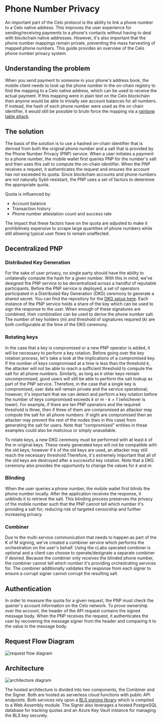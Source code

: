 # Phone Number Privacy

An important part of the Celo protocol is the ability to link a phone number to a Celo native address. This improves the user experience for sending/receiving payments to a phone's contacts without having to deal with blockchain native addresses. However, it's also important that the phone number mappings remain private, preventing the mass harvesting of mapped phone numbers. This guide provides an overview of the Celo phone number privacy system.

## Understanding the problem
When you send payment to someone in your phone's address book, the mobile client needs to look up the phone number in the on-chain registry to find the mapping to a Celo native address, which can be used to receive the actual payment. If this mapping were in plain text on the Celo blockchain then anyone would be able to trivially see account balances for all numbers. If instead, the hash of each phone number were used as the on chain identifier, it would still be possible to brute force the mapping via a [rainbow table attack](https://en.wikipedia.org/wiki/Rainbow_table). 

## The solution
The basis of the solution is to use a hashed on-chain identifier that is derived from both the original phone number and a salt that is provided by the Phone Number Privacy (PNP) service. When a user initiates a payment to a phone number, the mobile wallet first queries PNP for the number's salt and then uses this salt to compute the on-chain identifier. When the PNP receives a request, it authenticates the request and ensures the account has not exceeded its quota. Since blockchain accounts and phone numbers are not naturally Sybil-resistant, the PNP uses a set of factors to determine the appropriate quota. 

Quota is influenced by:
- Account balance
- Transaction history
- Phone number attestation count and success rate

The impact that these factors have on the quota are adjusted to make it prohibitively expensive to scrape large quantities of phone numbers while still allowing typical user flows to remain unaffected.

## Decentralized PNP
### Distributed Key Generation
For the sake of user privacy, no single party should have the ability to unilaterally compute the hash for a given number. With this in mind, we've designed the PNP service to be decentralized across a handful of reputable participants. Before the PNP service is deployed, a set of operators participated in a Distributed Key Generation (DKG) ceremony to generate a shared secret. You can find the repository for the [DKG setup here](https://github.com/celo-org/celo-threshold-bls-rs). Each instance of the PNP service holds a share of the key which can be used to sign the response to the user. When enough of these signatures are combined, their combination can be used to derive the phone number salt. The number of key holders (_m_) and threshold of signatures required (_k_) are both configurable at the time of the DKG ceremony.

### Rotating keys
In the case that a key is compromised or a new PNP operator is added, it will be necessary to perform a key rotation. Before going over the key rotation process, let's take a look at the implications of a compromised key. If the number of keys compromised at a time is less than the threshold _k_, the attacker will not be able to reach a sufficient threshold to compute the salt for all phone numbers. Similarly, as long as _k_ other keys remain uncompromised, good users will still be able to perform the salt lookup as part of the PNP service. Therefore, in the case that a single key is compromised, user data will remain private and the service operational; however, it's important that we can detect and perform a key rotation before the number of keys compromised exceeds _k_ or _m - k + 1_ (whichever is lower). For example, if there are ten PNP operators and the required threshold is three, then if three of them are compromised an attacker may compute the salt for all phone numbers. If eight are compromised then an attacker may prevent the rest of the nodes (two in this case) from generating the salt for users. Note that "compromised" entities in these examples could also be malicious or simply unavailable.

To rotate keys, a new DKG ceremony must be performed with at least _k_ of the _m_ original keys. These newly generated keys will not be compatible with the old keys; however if _k_ of the old keys are used, an attacker may still reach the necessary threshold.Therefore, it's extremely important that all of the old keys are destroyed after a successful key rotation. Note that a DKG ceremony also provides the opportunity to change the values for _k_ and _m_.

### Blinding
When the user queries a phone number, the mobile wallet first blinds the phone number locally. After the application receives the response, it unblinds it to retrieve the salt. This blinding process preserves the privacy of the mobile number such that the PNP cannot tell which number it's providing a salt for; reducing risk of targeted censorship and further increasing privacy.  

### Combiner
Due to the multi-service communication that needs to happen as part of the K of M signing, we've created a combiner service which performs the orchestration on the user's behalf. Using the cLabs operated combiner is optional and a client can choose to operate/designate a separate combiner if desired. Because the combiner only receives the blinded phone number, the combiner cannot tell which number it's providing orchestrating services for. The combiner additionally validates the response from each signer to ensure a corrupt signer cannot corrupt the resulting salt.

## Authentication
In order to measure the quota for a given request, the PNP must check the querier's account information on the Celo network. To prove ownership over the account, the header of the API request contains the signed message body. When the PNP receives the request, it authenticates the user by recovering the message signer from the header and comparing it to the value in the message body.

## Request Flow Diagram
![request flow diagram](https://storage.googleapis.com/celo-website/docs/pgpnp-flow.svg)

## Architecture
![architecture diagram](https://storage.googleapis.com/celo-website/docs/pgpnp-architecture.jpg)

The hosted architecture is divided into two components, the Combiner and the Signer. Both are hosted as serverless cloud functions with public API endpoints. Both services rely upon a [BLS signing library](https://github.com/celo-org/blind-threshold-bls-wasm#e1e2f8a) which is compiled to a Web Assembly module. The Signer also leverages a hosted PostgreSQL database for tracking quotas and an Azure Key Vault instance for managing the BLS key securely.
